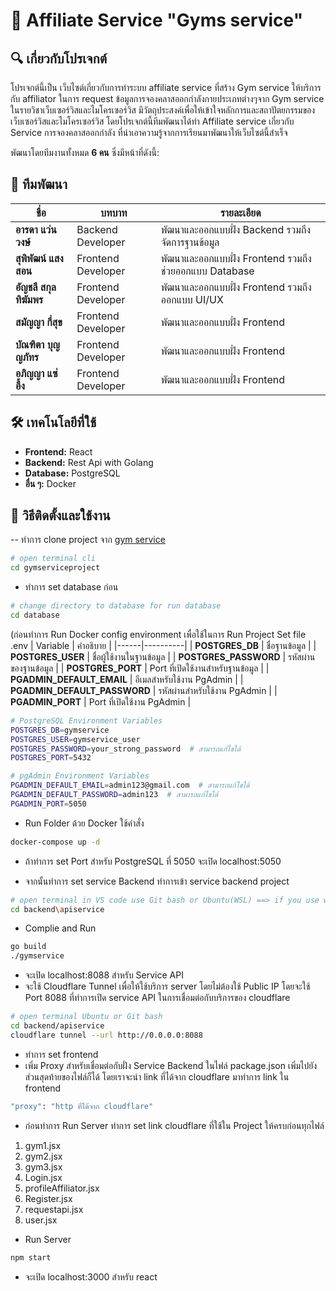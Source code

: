 # 📌 Affiliate Service "Gyms service"

## 🔍 เกี่ยวกับโปรเจกต์
โปรเจกต์นี้เป็น เว็บไซต์เกี่ยวกับการทำระบบ affiliate service ที่สร้าง Gym service ให้บริการกับ affiliator ในการ request ข้อมูลการจองคลาสออกกำลังกายประเภทต่างๆจาก Gym service ในรายวิชาเว็บเซอร์วิสและไมโครเซอร์วิส มีวัตถุประสงค์เพื่อให้เข้าใจหลักการและสถาปัตยกรรมของเว็บเซอร์วิสและไมโครเซอร์วิส โดยโปรเจกต์นี้ทีมพัฒนาได้ทำ Affiliate service เกี่ยวกับ Service การจองคลาสออกกำลัง ที่นำเอาความรู้จากการเรียนมาพัฒนาให้เว็บไซต์นี้สำเร็จ

พัฒนาโดยทีมงานทั้งหมด **6 คน** ซึ่งมีหน้าที่ดังนี้:

## 👥 ทีมพัฒนา  
| ชื่อ | บทบาท | รายละเอียด |
|------|------|----------|
| **อารดา แว่นวงษ์** | Backend Developer | พัฒนาและออกแบบฝั่ง Backend รวมถึงจัดการฐานข้อมูล |
| **สุพิพัฒน์ แสงสอน** | Frontend Developer | พัฒนาและออกแบบฝั่ง Frontend รวมถึงช่วยออกแบบ Database|
| **อัญชลี สกุลทิฆัมพร** | Frontend Developer | พัฒนาและออกแบบฝั่ง Frontend รวมถึงออกแบบ UI/UX |
| **สมัญญา กี่สุข** | Frontend Developer | พัฒนาและออกแบบฝั่ง Frontend |
| **บัณฑิตา บุญญภัทร** | Frontend Developer | พัฒนาและออกแบบฝั่ง Frontend |
| **อภิญญา แซ่อึ้ง** | Frontend Developer | พัฒนาและออกแบบฝั่ง Frontend |

## 🛠 เทคโนโลยีที่ใช้  
- **Frontend:** React  
- **Backend:** Rest Api with Golang
- **Database:** PostgreSQL  
- **อื่น ๆ:** Docker

## 🚀 วิธีติดตั้งและใช้งาน
-- ทำการ clone project จาก [gym service](https://github.com/arada1110/gymserviceproject)
```bash
# open terminal cli
cd gymserviceproject
```
- ทำการ set database ก่อน
```bash
# change directory to database for run database
cd database
```
  (ก่อนทำการ Run Docker config environment เพื่อใช้ในการ Run Project
  Set file .env
| Variable | คำอธิบาย |
|------|----------|
| **POSTGRES_DB** | ชื่อฐานข้อมูล |
| **POSTGRES_USER** | ชื่อผู้ใช้งานในฐานข้อมูล |
| **POSTGRES_PASSWORD** | รหัสผ่านของฐานข้อมูล |
| **POSTGRES_PORT** | Port ที่เปิดใช้งานสำหรับฐานข้อมูล |
| **PGADMIN_DEFAULT_EMAIL** | อีเมลสำหรับใช้งาน PgAdmin |
| **PGADMIN_DEFAULT_PASSWORD** | รหัสผ่านสำหรับใช้งาน PgAdmin |
| **PGADMIN_PORT** | Port ที่เปิดใช้งาน PgAdmin |

```bash
# PostgreSQL Environment Variables
POSTGRES_DB=gymservice
POSTGRES_USER=gymservice_user
POSTGRES_PASSWORD=your_strong_password  # สามารถแก้ไขได้
POSTGRES_PORT=5432

# pgAdmin Environment Variables
PGADMIN_DEFAULT_EMAIL=admin123@gmail.com  # สามารถแก้ไขได้
PGADMIN_DEFAULT_PASSWORD=admin123  # สามารถแก้ไขได้
PGADMIN_PORT=5050
```

- Run Folder ด้วย Docker ใช้คำสั่ง
```bash
docker-compose up -d
```
- ถ้าทำการ set Port สำหรับ PostgreSQL ที่ 5050 จะเปิด localhost:5050 

- จากนั้นทำการ set service Backend
  ทำการเข้า service backend project
```bash
# open terminal in VS code use Git bash or Ubuntu(WSL) ==> if you use windows you need to use Ubuntu or Git Bash for run command
cd backend\apiservice
```
- Complie and Run
```bash
go build
./gymservice
```

- จะเปิด localhost:8088 สำหรับ Service API
- จะใช้ Cloudflare Tunnel เพื่อให้ใช้บริการ server โดยไม่ต้องใช้ Public IP โดยจะใช้ Port 8088 ที่ทำการเปิด service API ในการเชื่อมต่อกับบริการของ cloudflare
```bash
# open terminal Ubuntu or Git bash
cd backend/apiservice
cloudflare tunnel --url http://0.0.0.0:8088
```

- ทำการ set frontend
- เพิ่ม Proxy สำหรับเชื่อมต่อกับฝั่ง Service Backend ในไฟล์ package.json เพิ่มไปยังส่วนสุดท้ายของไฟล์ก็ได้ โดยเราจะนำ link ที่ได้จาก cloudflare มาทำการ link ใน frontend
```bash
"proxy": "http ที่ได้จาก cloudflare"
```
- ก่อนทำการ Run Server ทำการ set link cloudflare ที่ใช้ใน Project ให้ครบก่อนทุกไฟล์
1. gym1.jsx
2. gym2.jsx
3. gym3.jsx
4. Login.jsx
5. profileAffiliator.jsx
6. Register.jsx
7. requestapi.jsx
8. user.jsx

- Run Server
```bash
npm start
```
- จะเปิด localhost:3000 สำหรับ react
